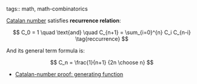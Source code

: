 tags:: math, math-combinatorics

[Catalan number](https://en.wikipedia.org/wiki/Catalan_number) satisfies **recurrence relation**:

$$
C_0 = 1
\quad
\text{and}
\quad
C_{n+1} = \sum_{i=0}^{n} C_i C_{n-i}
\tag{reccurrence}
$$

And its general term formula is:

$$
C_n = \frac{1}{n+1} {2n \choose n}
$$

- [Catalan-number proof: generating function](./Catalan-number%20proof:%20generating%20function.md)
